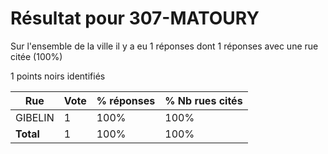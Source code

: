# Résultat pour 307-MATOURY

Sur l'ensemble de la ville il y a eu 1 réponses dont 1 réponses avec une rue citée (100%)

1 points noirs identifiés

| Rue | Vote | % réponses | % Nb rues cités|
|-----|------|------------|----------------|
| GIBELIN | 1 | 100% | 100%|
| **Total** | 1 | 100% | 100%|
